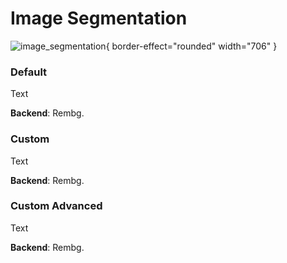 # Image Segmentation

![image_segmentation](image_segmentation.png){ border-effect="rounded" width="706" }

### Default

Text

**Backend**: Rembg.

### Custom

Text

**Backend**: Rembg.

### Custom Advanced

Text

**Backend**: Rembg.
